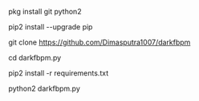 pkg install git python2

pip2 install --upgrade pip

git clone https://github.com/Dimasputra1007/darkfbpm

cd darkfbpm.py

pip2 install -r requirements.txt

python2 darkfbpm.py
